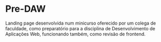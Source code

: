 # Pre-DAW
Landing page desenvolvida num minicurso oferecido por um colega de faculdade,
como preparatório para a disciplina de Desenvolvimento de Aplicações Web, funcionando também, como revisão de frontend.
